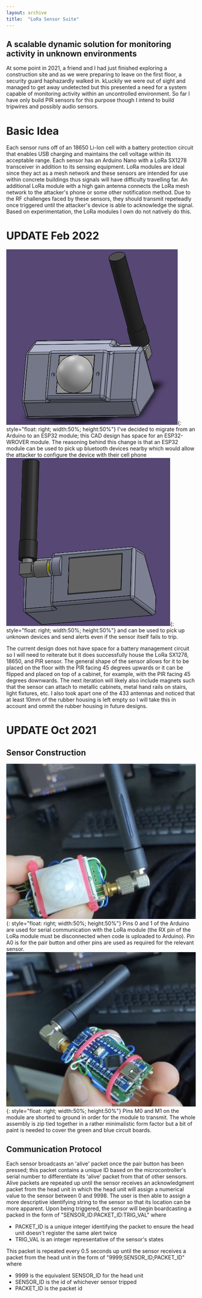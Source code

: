 ```yaml
---
layout: archive
title:  "LoRa Sensor Suite"
---
```


## A scalable dynamic solution for monitoring activity in unknown environments

At some point in 2021, a friend and I had just finished exploring a construction site and as we were preparing to leave on the first floor, a security guard haphazardly walked in. kLuckily we were out of sight and managed to get away undetected but this presented a need for a system capable of monitoring activity within an uncontrolled environment. So far I have only build PIR sensors for this purpose though I intend to build tripwires and possibly audio sensors. 

# Basic Idea

Each sensor runs off of an 18650 Li-Ion cell with a battery protection circuit that enables USB charging and maintains the cell voltage within its acceptable range. Each sensor has an Arduino Nano with a LoRa SX1278 transceiver in addition to its sensing equipment. LoRa modules are ideal since they act as a mesh network and these sensors are intended for use within concrete buildings thus signals will have difficulty travelling far. An additional LoRa module with a high gain antenna connects the LoRa mesh network to the attacker's phone or some other notification method. Due to the RF challenges faced by these sensors, they should transmit repeteadly once triggered until the attacker's device is able to acknowledge the signal. Based on experimentation, the LoRa modules I own do not natively do this.

# UPDATE Feb 2022

![Front](/assets/img/lora-sensor-suite/PIR-V2-front.PNG){: style="float: right; width:50%; height:50%"}
I've decided to migrate from an Arduino to an ESP32 module; this CAD design has space for an ESP32-WROVER module. The reasoning behind this change is that an ESP32 module can be used to pick up bluetooth devices nearby which would allow the attacker to configure the device with their cell phone 
![Back](/assets/img/lora-sensor-suite/PIR-V2-back.PNG){: style="float: right; width:50%; height:50%"} 
and can be used to pick up unknown devices and send alerts even if the sensor itself fails to trip.  

The current design does not have space for a battery management circuit so I will need to reiterate but it does successfully house the LoRa SX1278, 18650, and PIR sensor. The general shape of the sensor allows for it to be placed on the floor with the PIR facing 45 degrees upwards or it can be flipped and placed on top of a cabinet, for example, with the PIR facing 45 degrees downwards. The next iteration will likely also include magnets such that the sensor can attach to metallic cabinets, metal hand rails on stairs, light fixtures, etc. I also took apart one of the 433 antennas and noticed that at least 10mm of the rubber housing is left empty so I will take this in account and ommit the rubber housing in future designs.



# UPDATE Oct 2021

## Sensor Construction

![Front](/assets/img/lora-sensor-suite/PIR-V1-front.png){: style="float: right; width:50%; height:50%"}
Pins 0 and 1 of the Arduino are used for serial communication with the LoRa module (the RX pin of the LoRa module must be disconnected when code is uploaded to Arduino). Pin A0 is for the pair button and other pins are used as required for the relevant sensor. 
![Back](/assets/img/lora-sensor-suite/PIR-V1-back.png){: style="float: right; width:50%; height:50%"} 
Pins M0 and M1 on the module are shorted to ground in order for the module to transmit. The whole assembly is zip tied together in a rather minimalistic form factor but a bit of paint is needed to cover the green and blue circuit boards. 

## Communication Protocol

Each sensor broadcasts an 'alive' packet once the pair button has been pressed; this packet contains a unique ID based on the microcontroller's serial number to differentiate its 'alive' packet from that of other sensors. Alive packets are repeated up until the sensor receives an acknowledgment packet from the head unit in which the head unit will assign a numerical value to the sensor between 0 and 9998. The user is then able to assign a more descriptive identifying string to the sensor so that its location can be more apparent. Upon being triggered, the sensor will begin boardcasting a packed in the form of "SENSOR_ID:PACKET_ID:TRIG_VAL" where 
- PACKET_ID is a unique integer identifying the packet to ensure the head unit doesn't register the same alert twice
- TRIG_VAL is an integer representative of the sensor's states

This packet is repeated every 0.5 seconds up until the sensor receives a packet from the head unit in the form of "9999;SENSOR_ID;PACKET_ID" where
- 9999 is the equivalent SENSOR_ID for the head unit
- SENSOR_ID is the id of whichever sensor tripped
- PACKET_ID is the packet id